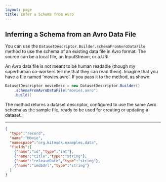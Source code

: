 ```yaml
---
layout: page
title: Infer a Schema from Avro
---
```

## Inferring a Schema from an Avro Data File

You can use the `DatasetDescriptor.Builder.schemaFromAvroDataFile` method to use the schema of an existing data file in Avro format. The source can be a local file, an InputStream, or a URI.

An Avro data file is not meant to be human readable (though my superhuman co-workers tell me that they can read them). Imagine that you have a file named 'movies.avro'. If you pass it to the method, as shown:

```java
DatasetDescriptor movieDesc = new DatasetDescriptor.Builder()
    .schemaFromAvroDataFile("movies.avro")
    .build()
```

The method returns a dataset descriptor, configured to use the same Avro schema as the sample file, ready to be used for creating or updating a dataset.

***
```json
{
  "type":"record",
  "name":"Movie",
  "namespace":"org.kitesdk.examples.data",
  "fields":[
    {"name":"id","type":"int"},
    {"name":"title","type":"string"},
    {"name":"releaseDate","type":"string"},
    {"name":"imdbUrl","type":"string"}
  ]
}
```


